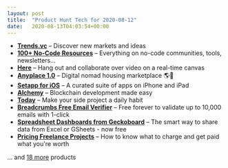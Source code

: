 ```yaml
---
layout: post
title:  "Product Hunt Tech for 2020-08-12"
date:   2020-08-13T04:03:54+00:00
---
```


* **[Trends.vc](https://www.producthunt.com/posts/trends-vc?utm_campaign=producthunt-api&utm_medium=api-v2&utm_source=Application%3A+Daily+Digest+RSS+v2+%28ID%3A+29748%29)** – Discover new markets and ideas
* **[100+ No-Code Resources](https://www.producthunt.com/posts/100-no-code-resources?utm_campaign=producthunt-api&utm_medium=api-v2&utm_source=Application%3A+Daily+Digest+RSS+v2+%28ID%3A+29748%29)** – Everything on no-code communities, tools, newsletters...
* **[Here](https://www.producthunt.com/posts/here-099a4ba9-bdcf-4471-8715-53b5b1725f30?utm_campaign=producthunt-api&utm_medium=api-v2&utm_source=Application%3A+Daily+Digest+RSS+v2+%28ID%3A+29748%29)** – Hang out and collaborate over video on a real-time canvas
* **[Anyplace 1.0](https://www.producthunt.com/posts/anyplace-1-0?utm_campaign=producthunt-api&utm_medium=api-v2&utm_source=Application%3A+Daily+Digest+RSS+v2+%28ID%3A+29748%29)** – Digital nomad housing marketplace 🌎🏡
* **[Setapp for iOS](https://www.producthunt.com/posts/setapp-for-ios?utm_campaign=producthunt-api&utm_medium=api-v2&utm_source=Application%3A+Daily+Digest+RSS+v2+%28ID%3A+29748%29)** – A curated suite of apps on iPhone and iPad
* **[Alchemy](https://www.producthunt.com/posts/alchemy-3d859927-7e67-447d-9674-5376ddb1bbbd?utm_campaign=producthunt-api&utm_medium=api-v2&utm_source=Application%3A+Daily+Digest+RSS+v2+%28ID%3A+29748%29)** – Blockchain development made easy
* **[Today](https://www.producthunt.com/posts/today-10?utm_campaign=producthunt-api&utm_medium=api-v2&utm_source=Application%3A+Daily+Digest+RSS+v2+%28ID%3A+29748%29)** – Make your side project a daily habit
* **[Breadcrumbs Free Email Verifier](https://www.producthunt.com/posts/breadcrumbs-free-email-verifier?utm_campaign=producthunt-api&utm_medium=api-v2&utm_source=Application%3A+Daily+Digest+RSS+v2+%28ID%3A+29748%29)** – Free forever to validate up to 10,000 emails with 1-click
* **[Spreadsheet Dashboards from Geckoboard](https://www.producthunt.com/posts/spreadsheet-dashboards-from-geckoboard?utm_campaign=producthunt-api&utm_medium=api-v2&utm_source=Application%3A+Daily+Digest+RSS+v2+%28ID%3A+29748%29)** – The smart way to share data from Excel or GSheets - now free
* **[Pricing Freelance Projects](https://www.producthunt.com/posts/pricing-freelance-projects?utm_campaign=producthunt-api&utm_medium=api-v2&utm_source=Application%3A+Daily+Digest+RSS+v2+%28ID%3A+29748%29)** – How to know what to charge and get paid what you're worth

… and [18 more](https://www.producthunt.com/tech) products
